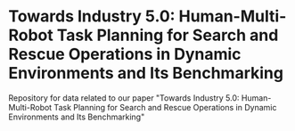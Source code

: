 # Towards Industry 5.0: Human-Multi-Robot Task Planning for Search and Rescue Operations in Dynamic Environments and Its Benchmarking
Repository for data related to our paper "Towards Industry 5.0: Human-Multi-Robot Task Planning for Search and Rescue Operations in Dynamic Environments and Its Benchmarking"
